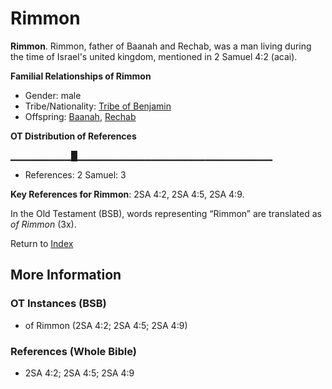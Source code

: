 # Rimmon
**Rimmon**. 
Rimmon, father of Baanah and Rechab, was a man living during the time of Israel's united kingdom, mentioned in 2 Samuel 4:2 (acai). 




**Familial Relationships of Rimmon**


* Gender: male
* Tribe/Nationality: [Tribe of Benjamin](../../../groups/md/acai/Benjamin.md)
* Offspring: [Baanah](Baanah.md), [Rechab](Rechab.md)


**OT Distribution of References**

▁▁▁▁▁▁▁▁▁█▁▁▁▁▁▁▁▁▁▁▁▁▁▁▁▁▁▁▁▁▁▁▁▁▁▁▁▁▁
* References: 2 Samuel: 3



**Key References for Rimmon**: 
2SA 4:2, 2SA 4:5, 2SA 4:9. 


In the Old Testament (BSB), words representing “Rimmon” are translated as 
*of Rimmon* (3x). 




Return to [Index](00-Index.md)

## More Information

### OT Instances (BSB)

* of Rimmon (2SA 4:2; 2SA 4:5; 2SA 4:9)



### References (Whole Bible)

* 2SA 4:2; 2SA 4:5; 2SA 4:9



